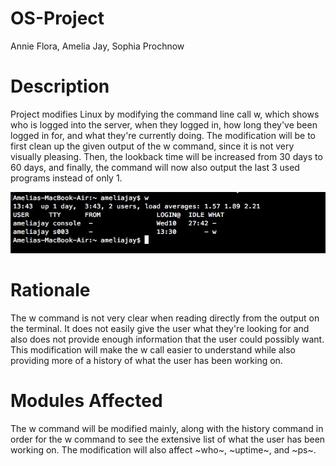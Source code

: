 # OS-Project
Annie Flora, Amelia Jay, Sophia Prochnow

# Description
Project modifies Linux by modifying the command line call w, which shows who is logged into the server, when they logged in, how long they've been logged in for, and what they're currently doing. The modification will be to first clean up the given output of the w command, since it is not very visually pleasing. Then, the lookback time will be increased from 30 days to 60 days, and finally, the command will now also output the last 3 used programs instead of only 1.

![alt text](https://github.com/stprochnow64/OS-Project/blob/master/Screen%20Shot%202019-02-14%20at%201.43.35%20PM.jpg)

# Rationale
The w command is not very clear when reading directly from the output on the terminal. It does not easily give the user what they're looking for and also does not provide enough information that the user could possibly want. This modification will make the w call easier to understand while also providing more of a history of what the user has been working on.

# Modules Affected
The w command will be modified mainly, along with the history command in order for the w command to see the extensive list of what the user has been working on. The modification will also affect ~who~, ~uptime~, and ~ps~.
